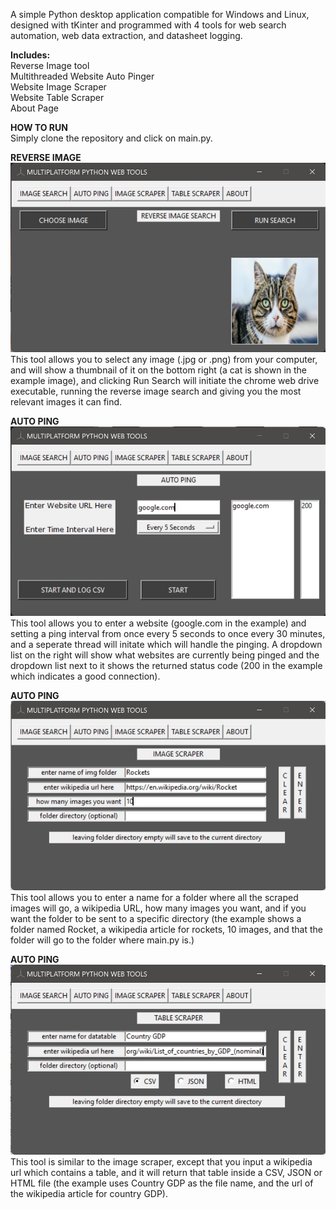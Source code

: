 A simple Python desktop application compatible for Windows and Linux, designed with tKinter and programmed with 4 tools for web search automation, web data extraction, and datasheet logging.



<b>Includes:</b><br/>
Reverse Image tool\
Multithreaded Website Auto Pinger\
Website Image Scraper\
Website Table Scraper\
About Page

<b>HOW TO RUN</b><br/>
Simply clone the repository and click on main.py.


<b>REVERSE IMAGE</b><br/>
![Screenshot](imgsearch.jpg)
This tool allows you to select any image (.jpg or .png) from your computer, and will show a thumbnail of it on the bottom right (a cat is shown in the example image), and clicking Run Search will initiate the chrome web drive executable, running the reverse image search and giving you the most relevant images it can find.
  
 
<b>AUTO PING</b><br/>
![Screenshot](imgping.jpg)
This tool allows you to enter a website (google.com in the example) and setting a ping interval from once every 5 seconds to once every 30 minutes, and a seperate thread will initate which will handle the pinging. A dropdown list on the right will show what websites are currently being pinged and the dropdown list next to it shows the returned status code (200 in the example which indicates a good connection).

<b>AUTO PING</b><br/>
![Screenshot](imgimgscrape.jpg)
This tool allows you to enter a name for a folder where all the scraped images will go, a wikipedia URL, how many images you want, and if you want the folder to be sent to a specific directory (the example shows a folder named Rocket, a wikipedia article for rockets, 10 images, and that the folder will go to the folder where main.py is.)

<b>AUTO PING</b><br/>
![Screenshot](imgtablescrape.jpg)
This tool is similar to the image scraper, except that you input a wikipedia url which contains a table, and it will return that table inside a CSV, JSON or HTML file (the example uses Country GDP as the file name, and the url of the wikipedia article for country GDP).
